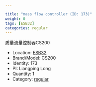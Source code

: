 ```yaml
---

title: "mass flow controller (ID: 173)"
weight: 0
tags: [ESB32]
categories: regular
---
```


质量流量控制器CS200

<!--more-->



- Location: [ESB32](../../tags/esb32)
- Brand/Model: CS200
- Identity: 173
- PI: Liangping Long
- Quantity: 1
- Category: [regular](../../categories/regular)






